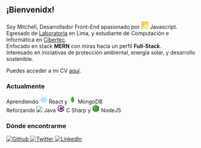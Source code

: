 ## ¡Bienvenidx!

Soy Mitchell, Desarrollador Front-End apasionado por <img src="https://raw.githubusercontent.com/devicons/devicon/master/icons/javascript/javascript-plain.svg" width="20"/> Javascript.<br />
Egresado de [Laboratoria](https://www.laboratoria.la/) en Lima, y estudiante de Computación e Informática en [Cibertec](https://www.cibertec.edu.pe/).<br />
Enfocado en stack **MERN** con miras hacia un perfil **Full-Stack**.<br />Interesado en iniciativas de protección ambiental, energía solar, y desarrollo sostenible.<br/>

Puedes acceder a mi CV [aquí](https://drive.google.com/file/d/1_iaSSJhftU9FEFfekV9nkV-qaFdVGV5I/view?usp=sharing).

<!--<img src="https://github-readme-stats.vercel.app/api/top-langs/?username=mishrole&locale=es&hide_border=true&custom_title=Top Lenguajes Usados&layout=compact&langs_count=12%3C&hide=HTML,CSS,PowerShell,ASP&theme=graywhite" />-->


### Actualmente

Aprendiendo <img src="https://raw.githubusercontent.com/devicons/devicon/master/icons/react/react-original.svg" width="20"/> React  y <img src="https://raw.githubusercontent.com/devicons/devicon/master/icons/mongodb/mongodb-original.svg" width="20"/> MongoDB<br />
Reforzando
<img src="https://img.icons8.com/color/48/000000/java-coffee-cup-logo.png" width="20"/> Java 
<img src="https://raw.githubusercontent.com/devicons/devicon/master/icons/csharp/csharp-original.svg" width="20"/> C Sharp  y
<img src="https://raw.githubusercontent.com/devicons/devicon/master/icons/nodejs/nodejs-original.svg" width="20"/> NodeJS <br />

### Dónde encontrarme


<p>
  <a href="https://github.com/mishrole" target="_blank">
    <img alt="Github" src="https://img.shields.io/badge/GitHub-%2312100E.svg?&style=for-the-badge&logo=Github&logoColor=white"/>
  </a>
  <a href="https://twitter.com/mishrole" target="_blank">
    <img alt="Twitter" src="https://img.shields.io/badge/twitter-%231DA1F2.svg?&style=for-the-badge&logo=twitter&logoColor=white"/>
  </a>
  <a href="https://www.linkedin.com/in/mitchellrodriguez/" target="_blank">
    <img alt="LinkedIn" src="https://img.shields.io/badge/linkedin-%230077B5.svg?&style=for-the-badge&logo=linkedin&logoColor=white"/>
  </a>
  
  
</p>

<!--![#f03c15](https://via.placeholder.com/15/f03c15/000000?text=+) `#f03c15` -->
<!--<img src="https://img.shields.io/badge/Javascript-ffd438?&style=flat-square&logo=JavaScript&logoColor=white" />-->
<!--<img align="center" src="https://github-readme-stats.vercel.app/api/top-langs/?username=mishrole&layout=compact&langs_count=12%3C&hide=HTML,CSS,PowerShell,ASP&theme=graywhite" />-->



<!--
**mishrole/mishrole** is a ✨ _special_ ✨ repository because its `README.md` (this file) appears on your GitHub profile.

Here are some ideas to get you started:

- 🔭 I’m currently working on ...
- 🌱 I’m currently learning ...
- 👯 I’m looking to collaborate on ...
- 🤔 I’m looking for help with ...
- 💬 Ask me about ...
- 📫 How to reach me: ...
- 😄 Pronouns: ...
- ⚡ Fun fact: ...
-  Hi there 👋
-->
